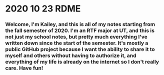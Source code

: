# 2020 10 23 RDME
### Welcome, I'm Kailey, and this is all of my notes starting from the fall semester of 2020. I'm an RTF major at UT, and this is not just my school notes, but pretty much everything I've written down since the start of the semester. It's mostly a public GitHub project because I want the ability to share it to myself and others without having to authorize it, and everything of my life is already on the internet so I don't really care. Have fun!
